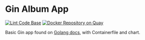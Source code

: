 Gin Album App
====

[![Lint Code Base](https://github.com/col1985/gin-album-app/actions/workflows/super-linter.yml/badge.svg)](https://github.com/col1985/gin-album-app/actions/workflows/super-linter.yml)
[![Docker Repository on Quay](https://quay.io/repository/cbennett/gin-album-app/status "Docker Repository on Quay")](https://quay.io/repository/cbennett/gin-album-app)

Basic Gin app found on [Golang docs](https://go.dev/doc/tutorial/web-service-gin), with Containerfile and chart.
